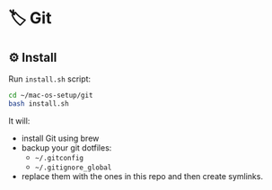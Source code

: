 # 🏷 Git

## ⚙️ Install

Run `install.sh` script:

```bash
cd ~/mac-os-setup/git
bash install.sh
```

It will:

- install Git using brew
- backup your git dotfiles:
  - `~/.gitconfig`
  - `~/.gitignore_global`
- replace them with the ones in this repo and then create symlinks.
